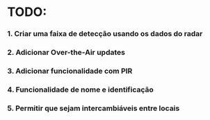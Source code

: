 # TODO:

### 1. Criar uma faixa de detecção usando os dados do radar
### 2. Adicionar Over-the-Air updates
### 3. Adicionar funcionalidade com PIR
### 4. Funcionalidade de nome e identificação
### 5. Permitir que sejam intercambiáveis entre locais